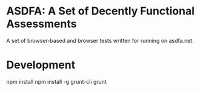 # ASDFA: A Set of Decently Functional Assessments

A set of browser-based and browser tests written for running on asdfa.net.


# Development

npm install
npm install -g grunt-cli
grunt


